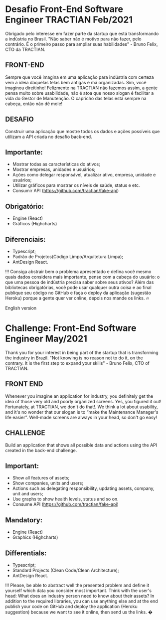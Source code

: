 

# Desafio Front-End Software Engineer TRACTIAN Feb/2021
Obrigado pelo interesse em fazer parte da startup
que está transformando a indústria no Brasil.
"Não saber não é motivo para não fazer, pelo contrário. É o primeiro passo
para ampliar suas habilidades" - Bruno Felix, CTO da TRACTIAN.

## FRONT-END
Sempre que você imagina em uma aplicação para indústria com certeza vem a ideia
daquelas telas bem antigas e má organizadas. Sim, você imaginou direitinho! Felizmente na
TRACTIAN não fazemos assim, a gente pensa muito sobre usabilidade, não é atoa que
nosso slogan é facilitar a vida do Gestor de Manutenção. O capricho das telas está sempre
na cabeça, então não dê mole!

## DESAFIO
Construir uma aplicação que mostre todos os dados e ações possíveis que utilizam a
API criada no desafio back-end.

## Importante:
- Mostrar todas as características do ativos;
- Mostrar empresas, unidades e usuários;
- Ações como delegar responsável, atualizar ativo, empresa, unidade e usuários;
- Utilizar gráficos para mostrar os níveis de saúde, status e etc.
- Consumir API (https://github.com/tractian/fake-api)

## Obrigatório:
- Engine (React)
- Gráficos (Highcharts)

## Diferenciais:
- Typescript;
- Padrão de Projetos(Código Limpo/Arquitetura Limpa);
- AntDesign React.

!!! Consiga abstrair bem o problema apresentado e defina você mesmo
quais dados considera mais importante, pense com a cabeça do usuário:
o que uma pessoa de indústria precisa saber sobre seus ativos?
Além das bibliotecas obrigatórias, você pode usar qualquer outra coisa
e ao final publique seu código no GitHub e faça o deploy da aplicação
(sugestão Heroku) porque a gente quer ver online, depois nos mande os links. 🔥


English version

# Challenge: Front-End Software Engineer May/2021
Thank you for your interest in being part of the startup
that is transforming the industry in Brazil.
"Not knowing is no reason not to do it, on the contrary. It is the first step
to expand your skills" - Bruno Felix, CTO of TRACTIAN.

## FRONT END
Whenever you imagine an application for industry, you definitely get the idea of those very
old and poorly organized screens. Yes, you figured it out! Fortunately, at TRACTIAN, we
don't do that!. We think a lot about usability, and it's no wonder that our slogan is to “make
the Maintenance Manager's life easier”. Well-made screens are always in your head, so
don't go easy!

## CHALLENGE
Build an application that shows all possible data and actions using the API created in
the back-end challenge.

## Important:
- Show all features of assets;
- Show companies, units and users;
- Actions such as delegating responsibility, updating assets, company, unit and users;
- Use graphs to show health levels, status and so on.
- Consume API (https://github.com/tractian/fake-api)

## Mandatory:
- Engine (React)
- Graphics (Highcharts)

## Differentials:
- Typescript;
- Standard Projects (Clean Code/Clean Architecture);
- AntDesign React.

!!! Please, be able to abstract well the presented problem and define it yourself
which data you consider most important. Think with the user's head:
What does an industry person need to know about their assets?
In addition to the required libraries, you can use anything else
and at the end publish your code on GitHub and deploy the application
(Heroku suggestion) because we want to see it online, then send us the links. �